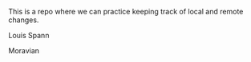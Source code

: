 This is a repo where we can practice keeping track of local and remote 
changes.

Louis Spann


Moravian


